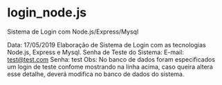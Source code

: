 # login_node.js
Sistema de Login com Node.js/Express/Mysql

Data: 17/05/2019
Elaboração de Sistema de Login com as tecnologias Node.js, Express e Mysql.
Senha de Teste do Sistema:
E-mail: test@test.com
Senha: test
Obs: No  banco de dados foram especificados um login de teste confome mostrando na linha acima, caso queira altera esse detalhe, deverá modifica no banco de dados do sistema.

